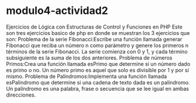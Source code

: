 # modulo4-actividad2
Ejercicios de Lógica con Estructuras de Control y Funciones en PHP
Este son tres ejercicios basico de php en donde se muestran los 3 ejercicios que son:
Problema de la serie Fibonacci:Escribe una función llamada generar Fibonacci que reciba un número n como parámetro y genere los primeros n términos de la serie Fibonacci. La serie comienza con 0 y 1, y cada término subsiguiente es la suma de los dos anteriores.
Problema de números Primos:Crea una función llamada esPrimo que determine si un número dado es primo o no. Un número primo es aquel que solo es divisible por 1 y por sí mismo.
Problema de Palíndromos:Implementa una función llamada esPalindromo que determine si una cadena de texto dada es un palíndromo. Un palíndromo es una palabra, frase o secuencia que se lee igual en ambas direcciones.
